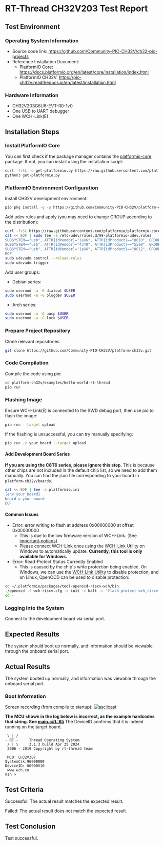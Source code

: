 # RT-Thread CH32V203 Test Report

## Test Environment

### Operating System Information

- Source code link: https://github.com/Community-PIO-CH32V/ch32-pio-projects
- Reference Installation Document:
    - PlatformIO Core: https://docs.platformio.org/en/latest/core/installation/index.html
    - PlatformIO CH32V: https://pio-ch32v.readthedocs.io/en/latest/installation.html

### Hardware Information

- CH32V203G6U6-EVT-R0-1v0
- One USB to UART debugger
- One WCH-Link(E)

## Installation Steps

### Install PlatformIO Core

You can first check if the package manager contains the [platformio-core](https://archlinux.org/packages/?name=platformio-core) package. If not, you can install using the installation script:

```bash
curl -fsSL -o get-platformio.py https://raw.githubusercontent.com/platformio/platformio-core-installer/master/get-platformio.py
python3 get-platformio.py
```

### PlatformIO Environment Configuration

Install CH32V development environment:
```bash
pio pkg install -g -p https://github.com/Community-PIO-CH32V/platform-ch32v.git
```

Add udev rules and apply (you may need to change GROUP according to the distribution):
```bash
curl -fsSL https://raw.githubusercontent.com/platformio/platformio-core/develop/platformio/assets/system/99-platformio-udev.rules | sudo tee /etc/udev/rules.d/99-platformio-udev.rules
cat << EOF | sudo tee -a /etc/udev/rules.d/99-platformio-udev.rules
SUBSYSTEM=="usb", ATTR{idVendor}="1a86", ATTR{idProduct}=="8010", GROUP="plugdev"
SUBSYSTEM=="usb", ATTR{idVendor}="4348", ATTR{idProduct}=="55e0", GROUP="plugdev"
SUBSYSTEM=="usb", ATTR{idVendor}="1a86", ATTR{idProduct}=="8012", GROUP="plugdev"
EOF
sudo udevadm control --reload-rules
sudo udevadm trigger
```

Add user groups:
- Debian series:
```bash
sudo usermod -a -G dialout $USER
sudo usermod -a -G plugdev $USER
```
- Arch series:
```bash
sudo usermod -a -G uucp $USER
sudo usermod -a -G lock $USER
```

### Prepare Project Repository

Clone relevant repositories:
```bash
git clone https://github.com/Community-PIO-CH32V/platform-ch32v.git
```

### Code Compilation

Compile the code using pio:
```bash
cd platform-ch32v/examples/hello-world-rt-thread
pio run
```

### Flashing Image

Ensure WCH-Link(E) is connected to the SWD debug port, then use pio to flash the image:
```bash
pio run --target upload
```

If the flashing is unsuccessful, you can try manually specifying:
```bash
pio run -e your_board --target upload
```

#### Add Development Board Series

**If you are using the C8T6 series, please ignore this step.**
This is because other chips are not included in the default chip list, so we need to add them manually.
You can find the json file corresponding to your board in `platform-ch32v/boards`.
```bash
cat << EOF | tee -a platformio.ini
[env:your_board]
board = your_board
EOF
```

#### Common Issues

- Error: error writing to flash at address 0x00000000 at offset 0x00000000
    - This is due to the low firmware version of WCH-Link. (See [important-notices](https://github.com/Community-PIO-CH32V/platform-ch32v?tab=readme-ov-file#important-notices)).
    - Please connect WCH-Link once using the [WCH-Link Utility](https://www.wch.cn/downloads/WCH-LinkUtility_ZIP.html) on Windows to automatically update. **Currently, this tool is only available for Windows.**
- Error: Read-Protect Status Currently Enabled
    - This is caused by the chip's write protection being enabled. On Windows, we can use the [WCH-Link Utility](https://www.wch.cn/downloads/WCH-LinkUtility_ZIP.html) to disable protection, and on Linux, OpenOCD can be used to disable protection:
```bash
cd ~/.platformio/packages/tool-openocd-riscv-wch/bin
./openocd -f wch-riscv.cfg -c init -c halt -c "flash protect wch_riscv 0 last  off " -c exit
cd -
```

### Logging into the System

Connect to the development board via serial port.

## Expected Results

The system should boot up normally, and information should be viewable through the onboard serial port.

## Actual Results

The system booted up normally, and information was viewable through the onboard serial port.

### Boot Information

Screen recording (from compile to startup):
[![asciicast](https://asciinema.org/a/JIVraodV8i3W0YDnv8yLk2zLq.svg)](https://asciinema.org/a/JIVraodV8i3W0YDnv8yLk2zLq)

**The MCU shown in the log below is incorrect, as the example hardcodes that string. See [main.c#L:65](https://github.com/Community-PIO-CH32V/platform-ch32v/blob/d9663011522ffa485b465a2dcdcebafa3970bcd1/examples/hello-world-rt-thread/src/main.c#L65)**
The DeviceID confirms that it is indeed running on the target board.
```log
 \ | /
- RT -     Thread Operating System
 / | \     3.1.3 build Apr 25 2024
 2006 - 2019 Copyright by rt-thread team

 MCU: CH32V307
SystemClk:96000000
DeviceID: 00000510
 www.wch.cn
msh >

```

## Test Criteria

Successful: The actual result matches the expected result.

Failed: The actual result does not match the expected result.

## Test Conclusion

Test successful.
